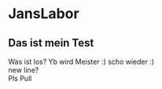 # JansLabor
## Das ist mein Test
Was ist los?
Yb wird Meister :) scho wieder :)
<br>
new line?
<br>
Pls Pull
